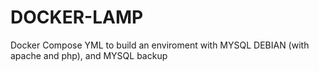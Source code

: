 # DOCKER-LAMP
Docker Compose YML to build an enviroment with MYSQL DEBIAN (with apache and php), and MYSQL backup
